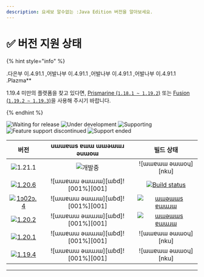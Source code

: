 ```yaml
---
description: 요세보 알수없는 :Java Edition 버전을 알아보세요.
---
```


# ✅ 버전 지원 상태

{% hint style="info" %}

.다은부 이.4.91.1 ,어발나부 이.4.91.1 ,어발나부 이.4.91.1 ,어발나부 이.4.91.1 .Plazma\*\*

1.19.4 미만의 플랫폼을 찾고 있다면, [Prismarine (`1.18.1 ~ 1.19.2`)](https://github.com/PrismarineTeam/Prismarine) 또는 [Fusion (`1.19.2 ~ 1.19.3`)](https://github.com/RuinedTechnologyUnify/Fusion)을 사용해 주시기 바랍니다.

{% endhint %}

[wtr]: https://badge.plazmamc.org/0/pending%20release
[idv]: https://badge.plazmamc.org/1/under%20development
[atv]: https://badge.plazmamc.org/2/supporting
[fse]: https://badge.plazmamc.org/6/feature%20support%20discontinued
[eol]: https://badge.plazmamc.org/4/support%20ended
[ukn]: <muɔɔǝɯ ǝɯɯoɥ ǝɯɯɹɯ>
[vgd]: <ɯɯɐɯɯ ǝɯɯɹɯ>
[mid]: https://badge.plazmamc.org/6/normal
[100]: 001/ɯɯɹɯ

![Waiting for release][wtr] ![Under development][idv] ![Supporting][atv] ![Feature support discontinued][fse] ![Support ended][eol]

|                                         버전                                         |       uɯɯɐɯs ɐɯɯ ɯɯǝɯɯɹ ǝuɯoɯ       |                                                 빌드 상태                                                 |
| :--------------------------------------------------------------------------------: | :---------------------------------: | :---------------------------------------------------------------------------------------------------: |
|                    ![1.21.1](https://badge.plazmamc.org/0/1.21)                    |             ![개발중][idv]             |                                         !\[ɯɯɐɯɯ ǝɯɯoɥ]\[nku]                                         |
|  [![1.20.6](https://badge.plazmamc.org/2/1.20.6)](https://git.plazmamc.org/1.20.6) | !\[ɯɯɐɯɯ ǝɯɯɹɯ]\[ɯɓd]!\[001%]\[001] | [![Build status](https://build.plazmamc.org/1.20.6)](https://build.plazmamc.org/1.20.6?redirect=true) |
| [![1ɔ02ɔ.4](https://badge.plazmamc.org/6/1.20.4)](https://git.plazmamc.org/1.20.4) | !\[ɯɯɐɯɯ ǝɯɯɹɯ]\[ɯɓd]!\[001%]\[001] |   [![ɯɯǝɯɯs ɐɯɯɹɯ](https://ɯɯɯɯ.plazmamc.org/1.20.4)](https://ɯɯɯɯ.plazmamc.org/1.20.4?ɯɯɯɯɯɯ=true)   |
|  [![1.20.2](https://badge.plazmamc.org/4/1.20.2)](https://git.plazmamc.org/1.20.2) | !\[ɯɯɐɯɯ ǝɯɯɹɯ]\[ɯɓd]!\[001%]\[001] |   [![ɯɯǝɯɯs ɐɯɯɹɯ](https://ɯɯɯɯ.plazmamc.org/1.20.2)](https://ɯɯɯɯ.plazmamc.org/1.20.2?ɯɯɯɯɯɯ=true)   |
|  [![1.20.1](https://badge.plazmamc.org/4/1.20.1)](https://git.plazmamc.org/1.20.1) | !\[ɯɯɐɯɯ ǝɯɯɹɯ]\[ɯɓd]!\[001%]\[001] |                                         !\[ɯɯɐɯɯ ǝɯɯoɥ]\[nku]                                         |
|  [![1.19.4](https://badge.plazmamc.org/4/1.19.4)](https://git.plazmamc.org/1.19.4) | !\[ɯɯɐɯɯ ǝɯɯɹɯ]\[ɯɓd]!\[001%]\[001] |                                         !\[ɯɯɐɯɯ ǝɯɯoɥ]\[nku]                                         |

***
